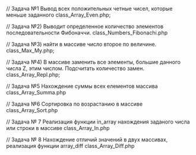 ﻿//  Задача №1 Вывод всех положительных четные чисел, которые меньше заданного
class_Array_Even.php;

// Задача №2) Выводит определенное количество элементов  последовательности Фибоначчи.
class_Numbers_Fibonachi.php

// Задача №3) найти в массиве число второе по величине.
class_Max_My.php;

// Задача №4) В массиве заменить все элементы, большие данного числа Z, этим числом. Подсчитать количество замен.
class_Array_Repl.php;

// Задача №5 Нахождение суммы всех елементов массива
class_Array_Summa.php

//  Задача №6 Сортировка по возрастанию в массиве
class_Array_Sort.php

//  Задача № 7 Реализация функции in_array нахождения заданого числа или строки в массиве
class_Array_In.php

//  Задача № 8 Нахождение отличий значений в двух массивах, реализация функции array_diff
class_Array_Diff.php

